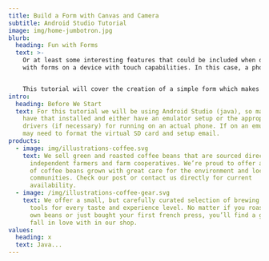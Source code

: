 ```yaml
---
title: Build a Form with Canvas and Camera
subtitle: Android Studio Tutorial
image: img/home-jumbotron.jpg
blurb:
  heading: Fun with Forms
  text: >-
    Or at least some interesting features that could be included when dealing
    with forms on a device with touch capabilities. In this case, a phone.


    This tutorial will cover the creation of a simple form which makes use of the typical fields like inputs, textareas, and checkboxes, but also dealing with the camera and canvas features of mobile devices. Submission of the form will be handled by an email containing all of the entered information.
intro:
  heading: Before We Start
  text: For this tutorial we will be using Android Studio (java), so make sure you
    have that installed and either have an emulator setup or the appropriate
    drivers (if necessary) for running on an actual phone. If on an emulator you
    may need to format the virtual SD card and setup email.
products:
  - image: img/illustrations-coffee.svg
    text: We sell green and roasted coffee beans that are sourced directly from
      independent farmers and farm cooperatives. We’re proud to offer a variety
      of coffee beans grown with great care for the environment and local
      communities. Check our post or contact us directly for current
      availability.
  - image: /img/illustrations-coffee-gear.svg
    text: We offer a small, but carefully curated selection of brewing gear and
      tools for every taste and experience level. No matter if you roast your
      own beans or just bought your first french press, you’ll find a gadget to
      fall in love with in our shop.
values:
  heading: x
  text: Java...
---
```

